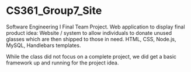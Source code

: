 # CS361_Group7_Site
Software Engineering I Final Team Project. Web application to display final product idea: Website / system to allow individuals to donate unused glasses which are then shipped to those in need. HTML, CSS, Node.js, MySQL, Handlebars templates.

While the class did not focus on a complete project, we did get a basic framework up and running for the project idea.
